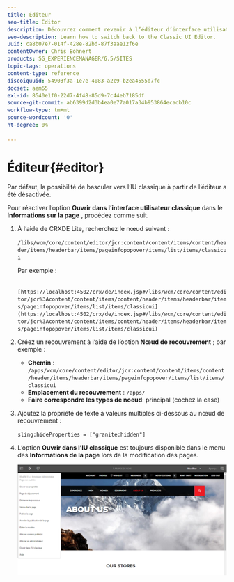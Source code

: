 ```yaml
---
title: Éditeur
seo-title: Editor
description: Découvrez comment revenir à l’éditeur d’interface utilisateur classique.
seo-description: Learn how to switch back to the Classic UI Editor.
uuid: ca8b07e7-014f-428e-82bd-87f3aae12f6e
contentOwner: Chris Bohnert
products: SG_EXPERIENCEMANAGER/6.5/SITES
topic-tags: operations
content-type: reference
discoiquuid: 54903f3a-1e7e-4083-a2c9-b2ea4555d7fc
docset: aem65
exl-id: 8540e1f0-22d7-4f48-85d9-7c44eb7185df
source-git-commit: ab6399d2d3b4ea0e77a017a34b953864ecadb10c
workflow-type: tm+mt
source-wordcount: '0'
ht-degree: 0%

---
```


# Éditeur{#editor}

Par défaut, la possibilité de basculer vers l’IU classique à partir de l’éditeur a été désactivée.

Pour réactiver l’option **Ouvrir dans l’interface utilisateur classique** dans le **Informations sur la page** , procédez comme suit.

1. À l’aide de CRXDE Lite, recherchez le nœud suivant :

   `/libs/wcm/core/content/editor/jcr:content/content/items/content/header/items/headerbar/items/pageinfopopover/items/list/items/classicui`

   Par exemple :

   ` [https://localhost:4502/crx/de/index.jsp#/libs/wcm/core/content/editor/jcr%3Acontent/content/items/content/header/items/headerbar/items/pageinfopopover/items/list/items/classicui](https://localhost:4502/crx/de/index.jsp#/libs/wcm/core/content/editor/jcr%3Acontent/content/items/content/header/items/headerbar/items/pageinfopopover/items/list/items/classicui)`

1. Créez un recouvrement à l’aide de l’option **Nœud de recouvrement** ; par exemple :

   * **Chemin** : `/apps/wcm/core/content/editor/jcr:content/content/items/content/header/items/headerbar/items/pageinfopopover/items/list/items/classicui`
   * **Emplacement du recouvrement** : `/apps/`
   * **Faire correspondre les types de noeud**: principal (cochez la case)

1. Ajoutez la propriété de texte à valeurs multiples ci-dessous au nœud de recouvrement :

   `sling:hideProperties = ["granite:hidden"]`

1. L’option **Ouvrir dans l’IU classique** est toujours disponible dans le menu des **Informations de la page** lors de la modification des pages.

   ![Ouvrir dans l’option de l’IU classique à partir des informations de page](assets/syui-03-2019-02-27-15-19-48.png)
